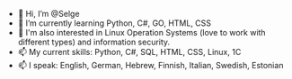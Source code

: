 - 👋 Hi, I’m @Selge
- 🌱 I’m currently learning Python, C#, GO, HTML, CSS
- 🌱 I'm also interested in Linux Operation Systems (love to work with different types) and information security.
- 📫 My current skills: Python, C#, SQL, HTML, CSS, Linux, 1С
- 📫 I speak: English, German, Hebrew, Finnish, Italian, Swedish, Estonian


<!---
Selge/Selge is a ✨ special ✨ repository because its `README.md` (this file) appears on your GitHub profile.
You can click the Preview link to take a look at your changes.
--->
